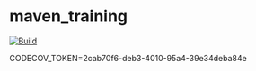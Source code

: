 # maven_training




[![Build](https://github.com/Eric-phung/maven_training/actions/workflows/build.yml/badge.svg)](https://github.com/Eric-phung/maven_training/actions/workflows/build.yml)

CODECOV_TOKEN=2cab70f6-deb3-4010-95a4-39e34deba84e

